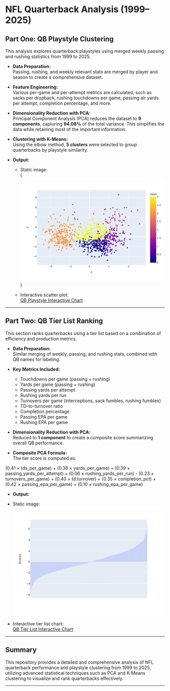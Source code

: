 # NFL Quarterback Analysis (1999–2025)

## Part One: QB Playstyle Clustering

This analysis explores quarterback playstyles using merged weekly passing and rushing statistics from 1999 to 2025.

- **Data Preparation:**  
  Passing, rushing, and weekly relevant stats are merged by player and season to create a comprehensive dataset.

- **Feature Engineering:**  
  Various per-game and per-attempt metrics are calculated, such as sacks per dropback, rushing touchdowns per game, passing air yards per attempt, completion percentage, and more.

- **Dimensionality Reduction with PCA:**  
  Principal Component Analysis (PCA) reduces the dataset to **9 components**, capturing **94.08%** of the total variance. This simplifies the data while retaining most of the important information.

- **Clustering with K-Means:**  
  Using the elbow method, **5 clusters** were selected to group quarterbacks by playstyle similarity.

- **Output:**  
  - Static image:  
    (![Quarterback Play Style](images/qb_play_style.png))
    
  - Interactive scatter plot:  
    [QB Playstyle Interactive Chart](https://jevanc.github.io/nfl-stats/qb_play_style.html)  


---

## Part Two: QB Tier List Ranking

This section ranks quarterbacks using a tier list based on a combination of efficiency and production metrics.

- **Data Preparation:**  
  Similar merging of weekly, passing, and rushing stats, combined with QB names for labeling.

- **Key Metrics Included:**  
  - Touchdowns per game (passing + rushing)  
  - Yards per game (passing + rushing)  
  - Passing yards per attempt  
  - Rushing yards per run  
  - Turnovers per game (interceptions, sack fumbles, rushing fumbles)  
  - TD-to-turnover ratio  
  - Completion percentage  
  - Passing EPA per game  
  - Rushing EPA per game

- **Dimensionality Reduction with PCA:**  
  Reduced to **1 component** to create a composite score summarizing overall QB performance.

- **Composite PCA Formula:**  
  The tier score is computed as:

(0.41 × tds_per_game) + (0.38 × yards_per_game) + (0.39 × passing_yards_per_attempt) +
(0.06 × rushing_yards_per_run) - (0.23 × turnovers_per_game) + (0.40 × td:turnover) +
(0.35 × completion_pct) + (0.42 × passing_epa_per_game) + (0.10 × rushing_epa_per_game)


- **Output:**  
- Static image:  
  ![Tier List](images/tier_list.png)

- Interactive tier list chart:  
  [QB Tier List Interactive Chart](https://jevanc.github.io/nfl-stats/tier_list.html)  

---

## Summary

This repository provides a detailed and comprehensive analysis of NFL quarterback performance and playstyle clustering from 1999 to 2025, utilizing advanced statistical techniques such as PCA and K-Means clustering to visualize and rank quarterbacks effectively.

---
